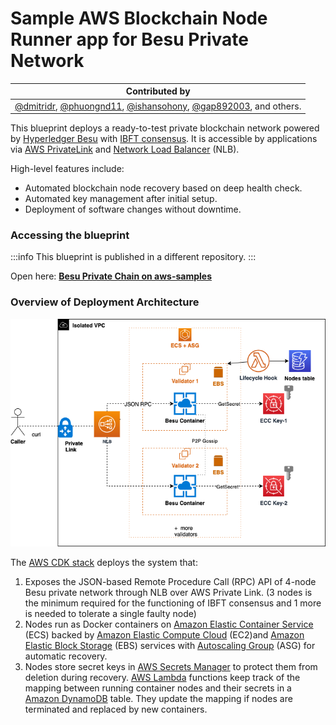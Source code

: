 # Sample AWS Blockchain Node Runner app for Besu Private Network

| Contributed by |
|:--------------------:|
| [@dmitridr](https://github.com/dmitridr), [@phuongnd11](https://github.com/phuongnd11), [@ishansohony](https://github.com/ishansohony), [@gap892003](https://github.com/gap892003), and others. |

This blueprint deploys a ready-to-test private blockchain network powered by [Hyperledger Besu](https://github.com/hyperledger/besu/) with [IBFT consensus](https://arxiv.org/abs/2002.03613). It is accessible by applications via [AWS PrivateLink](https://aws.amazon.com/privatelink/) and [Network Load Balancer](https://docs.aws.amazon.com/elasticloadbalancing/latest/network/introduction.html) (NLB).

High-level features include:
- Automated blockchain node recovery based on deep health check.
- Automated key management after initial setup.
- Deployment of software changes without downtime.

### Accessing the blueprint

:::info
This blueprint is published in a different repository.
:::

Open here: **[Besu Private Chain on aws-samples](https://github.com/aws-samples/besu-private-chain/tree/main)**

### Overview of Deployment Architecture

![Besu Private Network Deployment](./doc/assets/BesuPrivateBlockchainArchitecture.png)

The [AWS CDK stack](https://github.com/worldwide-asset-exchange/wax-aws-cdk) deploys the system that:

1. Exposes the JSON-based Remote Procedure Call (RPC) API of 4-node Besu private network through NLB over AWS Private Link. (3 nodes is the minimum required for the functioning of IBFT consensus and 1 more is needed to tolerate a single faulty node)
2. Nodes run as Docker containers on [Amazon Elastic Container Service](https://aws.amazon.com/ecs/) (ECS) backed by [Amazon Elastic Compute Cloud](https://aws.amazon.com/ec2/) (EC2)and [Amazon Elastic Block Storage](https://aws.amazon.com/ebs/) (EBS) services with [Autoscaling Group](https://docs.aws.amazon.com/autoscaling/ec2/userguide/auto-scaling-groups.html) (ASG) for automatic recovery.
3. Nodes store secret keys in [AWS Secrets Manager](https://docs.aws.amazon.com/secretsmanager/latest/userguide/intro.html) to protect them from deletion during recovery. [AWS Lambda](https://aws.amazon.com/lambda/) functions keep track of the mapping between running container nodes and their secrets in a [Amazon DynamoDB](https://aws.amazon.com/dynamodb/) table. They update the mapping if nodes are terminated and replaced by new containers.
